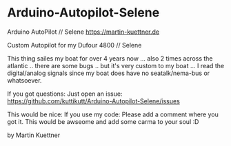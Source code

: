 # Arduino-Autopilot-Selene
Arduino AutoPilot // Selene https://martin-kuettner.de

Custom Autopilot for my Dufour 4800 // Selene 

This thing sailes my boat for over 4 years now ... also 2 times across the atlantic .. there are some bugs .. but it's very custom to my boat ... 
I read the digital/analog signals since my boat does have no seatalk/nema-bus or whatsoever. 

If you got questions: Just open an issue: https://github.com/kuttikutt/Arduino-Autopilot-Selene/issues

This would be nice: If you use my code: Please add a comment where you got it. This would be awseome and add some carma to your soul :D

by Martin Kuettner
